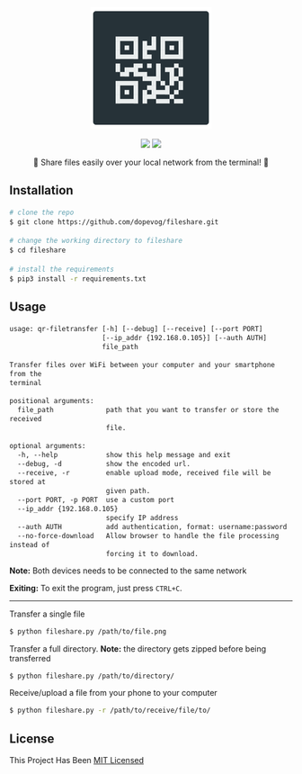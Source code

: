 <p align="center"><img src="logo.png"><br></p>
<p align="center">
<a href="./LICENSE"><img src="https://img.shields.io/badge/license-MIT-blue.svg"></a>
<a href="https://img.shields.io/badge/support-Linux%20|%20MacOS%20|%20Windows%20-blue.svg"><img src="https://img.shields.io/badge/support-Linux%20|%20MacOS%20|%20Windows%20-blue.svg"></a>
</p>
<p align="center">📨 Share files easily over your local network from the terminal! 📨</p>


## Installation

```bash
# clone the repo
$ git clone https://github.com/dopevog/fileshare.git

# change the working directory to fileshare
$ cd fileshare

# install the requirements
$ pip3 install -r requirements.txt
```


## Usage
```
usage: qr-filetransfer [-h] [--debug] [--receive] [--port PORT]
                       [--ip_addr {192.168.0.105}] [--auth AUTH]
                       file_path

Transfer files over WiFi between your computer and your smartphone from the
terminal

positional arguments:
  file_path             path that you want to transfer or store the received
                        file.

optional arguments:
  -h, --help            show this help message and exit
  --debug, -d           show the encoded url.
  --receive, -r         enable upload mode, received file will be stored at
                        given path.
  --port PORT, -p PORT  use a custom port
  --ip_addr {192.168.0.105}
                        specify IP address
  --auth AUTH           add authentication, format: username:password
  --no-force-download   Allow browser to handle the file processing instead of
                        forcing it to download.
```

**Note:** Both devices needs to be connected to the same network

**Exiting:** To exit the program, just press ```CTRL+C```.

---

Transfer a single file
```bash
$ python fileshare.py /path/to/file.png
```


Transfer a full directory. **Note:** the directory gets zipped before being transferred
```bash
$ python fileshare.py /path/to/directory/
```

Receive/upload a file from your phone to your computer
```bash
$ python fileshare.py -r /path/to/receive/file/to/
```

## License
This Project Has Been [MIT Licensed](https://github.com/cgraphite/fileshare/blob/main/LICENSE)

